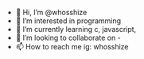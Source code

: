 - 👋 Hi, I’m @whosshize
- 👀 I’m interested in programming
- 🌱 I’m currently learning c, javascript,
- 💞️ I’m looking to collaborate on -
- 📫 How to reach me ig: whosshize

<!---
whosshize/whosshize is a ✨ special ✨ repository because its `README.md` (this file) appears on your GitHub profile.
You can click the Preview link to take a look at your changes.
--->
